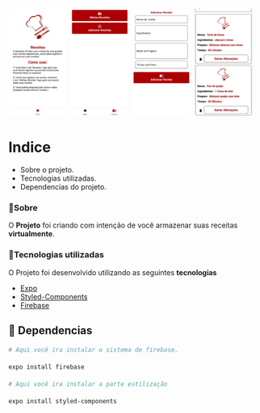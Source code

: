 <h1 flexdirection='row'>
    <img width='23%' height='40%' src='./src/imggit/img4.jpeg'>
    <img width='23%' height='40%' src='./src/imggit/img3.jpeg'>
    <img width='23%' height='40%' src='./src/imggit/img2.jpeg'>
    <img width='23%' height='40%' src='./src/imggit/img1.jpeg'>
</h1>

# Indice

- Sobre o projeto.
- Tecnologias utilizadas.
- Dependencias do projeto.

### 📖Sobre

O <b>Projeto</b> foi criando com intenção de você armazenar suas receitas <b>virtualmente</b>.

### 🚀Tecnologias utilizadas

O Projeto foi desenvolvido utilizando as seguintes <b>tecnologias</b>

- [Expo](https://docs.expo.io/)
- [Styled-Components](https://styled-components.com/)
- [Firebase](https://firebase.google.com/)

## 📁 Dependencias

```bash
# Aqui você ira instalar o sistema de firebase.

expo install firebase 

# Aqui você ira instalar a parte estilização

expo install styled-components

```


